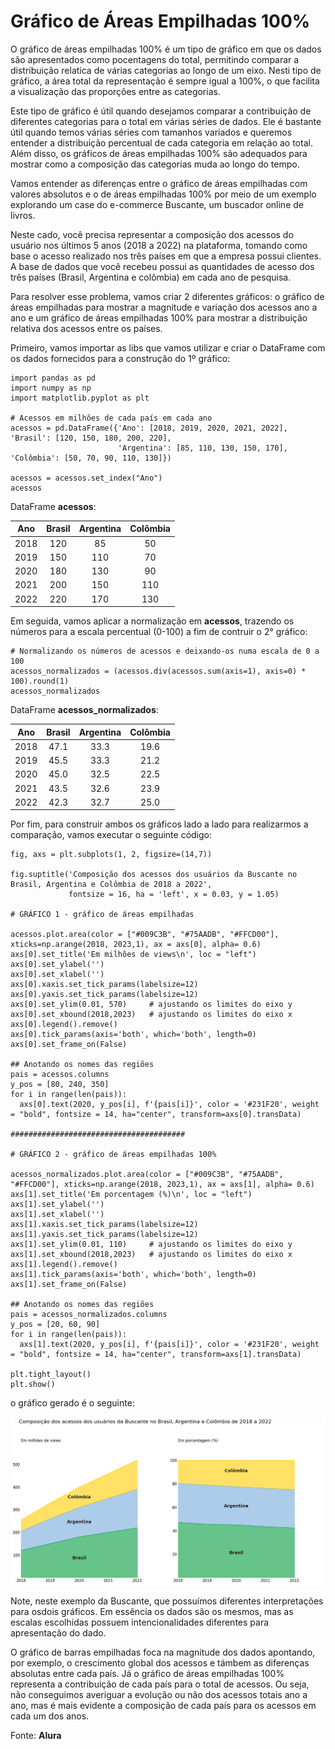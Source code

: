 # Gráfico de Áreas Empilhadas 100%

O gráfico de áreas empilhadas 100% é um tipo de gráfico em que os dados são apresentados como pocentagens do total, permitindo comparar a distribuição relatica de várias categorias ao longo de um eixo. Nesti tipo de gráfico, a área total da representação é sempre igual a 100%, o que facilita a visualização das proporções entre as categorias.

Este tipo de gráfico é útil quando desejamos comparar a contribuição de diferentes categorias para o total em várias séries de dados. Ele é bastante útil quando temos várias séries com tamanhos variados e queremos entender a distribuição percentual de cada categoria em relação ao total. Além disso, os gráficos de áreas empilhadas 100% são adequados para mostrar como a composição das categorias muda ao longo do tempo.

Vamos entender as diferenças entre o gráfico de áreas empilhadas com valores absolutos e o de áreas empilhadas 100% por meio de um exemplo explorando um case do e-commerce Buscante, um buscador online de livros.

Neste cado, você precisa representar a composição dos acessos do usuário nos últimos 5 anos (2018 a 2022) na plataforma, tomando como base o acesso realizado nos três países em que a empresa possui clientes. A base de dados que você recebeu possui as quantidades de acesso dos três países (Brasil, Argentina e colômbia) em cada ano de pesquisa.

Para resolver esse problema, vamos criar 2 diferentes gráficos: o gráfico de áreas empilhadas para mostrar a magnitude e variação dos acessos ano a ano e um gráfico de áreas empilhadas 100% para mostrar a distribuição relativa dos acessos entre os países. 

Primeiro, vamos importar as libs que vamos utilizar e criar o DataFrame com os dados fornecidos para a construção do 1º gráfico:

```
import pandas as pd
import numpy as np
import matplotlib.pyplot as plt

# Acessos em milhões de cada país em cada ano
acessos = pd.DataFrame({'Ano': [2018, 2019, 2020, 2021, 2022], 'Brasil': [120, 150, 180, 200, 220],
                        'Argentina': [85, 110, 130, 150, 170],  'Colômbia': [50, 70, 90, 110, 130]})

acessos = acessos.set_index("Ano")
acessos
```

DataFrame **acessos**:


|Ano | Brasil|	Argentina|	Colômbia|
|:---:|	:---:|   :---:  |   :---:  |
|2018| 120  |	  85	 |    50    |
|2019| 150  |	  110	 |    70    |
|2020| 180  |	  130	 |    90    |
|2021| 200  |	  150	 |    110   |
|2022| 220  |	  170	 |    130   |

Em seguida, vamos aplicar a normalização em **acessos**, trazendo os números para a escala percentual (0-100) a fim de contruir o 2° gráfico:

```
# Normalizando os números de acessos e deixando-os numa escala de 0 a 100
acessos_normalizados = (acessos.div(acessos.sum(axis=1), axis=0) * 100).round(1)
acessos_normalizados
```

DataFrame **acessos_normalizados**:

| Ano  | Brasil |Argentina |Colômbia|
| :--: | :--: | :---: | :---: |
| 2018 | 47.1 |	33.3 | 19.6|
| 2019 | 45.5 |	33.3 | 21.2|
| 2020 | 45.0 |	32.5 | 22.5|
| 2021 | 43.5 |	32.6 | 23.9|
| 2022 | 42.3 |	32.7 | 25.0|

Por fim, para construir ambos os gráficos lado a lado para realizarmos a comparação, vamos executar o seguinte código:

```
fig, axs = plt.subplots(1, 2, figsize=(14,7))

fig.suptitle('Composição dos acessos dos usuários da Buscante no Brasil, Argentina e Colômbia de 2018 a 2022', 
             fontsize = 16, ha = 'left', x = 0.03, y = 1.05)

# GRÁFICO 1 - gráfico de áreas empilhadas

acessos.plot.area(color = ["#009C3B", "#75AADB", "#FFCD00"], xticks=np.arange(2018, 2023,1), ax = axs[0], alpha= 0.6)
axs[0].set_title('Em milhões de views\n', loc = "left")
axs[0].set_ylabel('')
axs[0].set_xlabel('')
axs[0].xaxis.set_tick_params(labelsize=12)
axs[0].yaxis.set_tick_params(labelsize=12)
axs[0].set_ylim(0.01, 570)     # ajustando os limites do eixo y
axs[0].set_xbound(2018,2023)   # ajustando os limites do eixo x
axs[0].legend().remove()
axs[0].tick_params(axis='both', which='both', length=0)
axs[0].set_frame_on(False)

## Anotando os nomes das regiões
pais = acessos.columns
y_pos = [80, 240, 350]
for i in range(len(pais)):
  axs[0].text(2020, y_pos[i], f'{pais[i]}', color = '#231F20', weight = "bold", fontsize = 14, ha="center", transform=axs[0].transData)

#######################################

# GRÁFICO 2 - gráfico de áreas empilhadas 100%

acessos_normalizados.plot.area(color = ["#009C3B", "#75AADB", "#FFCD00"], xticks=np.arange(2018, 2023,1), ax = axs[1], alpha= 0.6)
axs[1].set_title('Em porcentagem (%)\n', loc = "left")
axs[1].set_ylabel('')
axs[1].set_xlabel('')
axs[1].xaxis.set_tick_params(labelsize=12)
axs[1].yaxis.set_tick_params(labelsize=12)
axs[1].set_ylim(0.01, 110)     # ajustando os limites do eixo y
axs[1].set_xbound(2018,2023)   # ajustando os limites do eixo x
axs[1].legend().remove()
axs[1].tick_params(axis='both', which='both', length=0)
axs[1].set_frame_on(False)

## Anotando os nomes das regiões
pais = acessos_normalizados.columns
y_pos = [20, 60, 90]
for i in range(len(pais)):
  axs[1].text(2020, y_pos[i], f'{pais[i]}', color = '#231F20', weight = "bold", fontsize = 14, ha="center", transform=axs[1].transData)

plt.tight_layout()
plt.show()
```

o gráfico gerado é o seguinte:

![Gráfico de área em porcentagem](../ASSETS/graficoAreasPoercentagem.png)

Note, neste exemplo da Buscante, que possuímos diferentes interpretações para osdois gráficos. Em essência os dados são os mesmos, mas as escalas escolhidas possuem intencionalidades diferentes para apresentação do dado.

O gráfico de barras empilhadas foca na magnitude dos dados apontando, por exemplo, o crescimento global dos acessos e támbem as diferenças absolutas entre cada país. Já o gráfico de áreas empilhadas 100% representa a contribuição de cada país para o total de acessos. Ou seja, não conseguimos averiguar a evolução ou não dos acessos totais ano a ano, mas é mais evidente a composição de cada país para os acessos em cada um dos anos.

Fonte: **Alura**